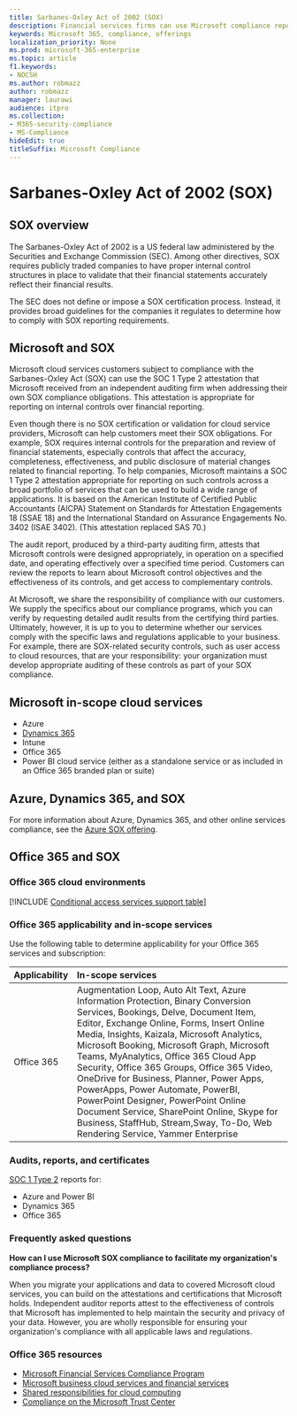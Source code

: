 ```yaml
---
title: Sarbanes-Oxley Act of 2002 (SOX)
description: Financial services firms can use Microsoft compliance reports to address their compliance with the Sarbanes-Oxley Act.
keywords: Microsoft 365, compliance, offerings
localization_priority: None
ms.prod: microsoft-365-enterprise
ms.topic: article
f1.keywords:
- NOCSH
ms.author: robmazz
author: robmazz
manager: laurawi
audience: itpro
ms.collection:
- M365-security-compliance
- MS-Compliance
hideEdit: true
titleSuffix: Microsoft Compliance
---
```


# Sarbanes-Oxley Act of 2002 (SOX)

## SOX overview

The Sarbanes-Oxley Act of 2002 is a US federal law administered by the Securities and Exchange Commission (SEC). Among other directives, SOX requires publicly traded companies to have proper internal control structures in place to validate that their financial statements accurately reflect their financial results.

The SEC does not define or impose a SOX certification process. Instead, it provides broad guidelines for the companies it regulates to determine how to comply with SOX reporting requirements.

## Microsoft and SOX

Microsoft cloud services customers subject to compliance with the Sarbanes-Oxley Act (SOX) can use the SOC 1 Type 2 attestation that Microsoft received from an independent auditing firm when addressing their own SOX compliance obligations. This attestation is appropriate for reporting on internal controls over financial reporting.

Even though there is no SOX certification or validation for cloud service providers, Microsoft can help customers meet their SOX obligations. For example, SOX requires internal controls for the preparation and review of financial statements, especially controls that affect the accuracy, completeness, effectiveness, and public disclosure of material changes related to financial reporting. To help companies, Microsoft maintains a SOC 1 Type 2 attestation appropriate for reporting on such controls across a broad portfolio of services that can be used to build a wide range of applications. It is based on the American Institute of Certified Public Accountants (AICPA) Statement on Standards for Attestation Engagements 18 (SSAE 18) and the International Standard on Assurance Engagements No. 3402 (ISAE 3402). (This attestation replaced SAS 70.)

The audit report, produced by a third-party auditing firm, attests that Microsoft controls were designed appropriately, in operation on a specified date, and operating effectively over a specified time period. Customers can review the reports to learn about Microsoft control objectives and the effectiveness of its controls, and get access to complementary controls.

At Microsoft, we share the responsibility of compliance with our customers. We supply the specifics about our compliance programs, which you can verify by requesting detailed audit results from the certifying third parties. Ultimately, however, it is up to you to determine whether our services comply with the specific laws and regulations applicable to your business. For example, there are SOX-related security controls, such as user access to cloud resources, that are your responsibility: your organization must develop appropriate auditing of these controls as part of your SOX compliance.

## Microsoft in-scope cloud services

- Azure
- [Dynamics 365](https://aka.ms/d365-compliance-list)
- Intune
- Office 365
- Power BI cloud service (either as a standalone service or as included in an Office 365 branded plan or suite)

## Azure, Dynamics 365, and SOX

For more information about Azure, Dynamics 365, and other online services compliance, see the [Azure SOX offering](/azure/compliance/offerings/offering-sox-us).

## Office 365 and SOX

### Office 365 cloud environments

[!INCLUDE [Conditional access services support table](../includes/o365-offering-introduction.md)]

### Office 365 applicability and in-scope services

Use the following table to determine applicability for your Office 365 services and subscription:

| **Applicability** | **In-scope services** |
|:------------------|:----------------------|
| Office 365 | Augmentation Loop, Auto Alt Text, Azure Information Protection, Binary Conversion Services, Bookings, Delve, Document Item, Editor, Exchange Online, Forms, Insert Online Media, Insights, Kaizala, Microsoft Analytics, Microsoft Booking, Microsoft Graph, Microsoft Teams, MyAnalytics, Office 365 Cloud App Security, Office 365 Groups, Office 365 Video, OneDrive for Business, Planner, Power Apps, PowerApps, Power Automate, PowerBI, PowerPoint Designer, PowerPoint Online Document Service, SharePoint Online, Skype for Business, StaffHub, Stream,Sway, To-Do, Web Rendering Service, Yammer Enterprise  |

### Audits, reports, and certificates

[SOC 1 Type 2](offering-SOC.md) reports for:

- Azure and Power BI
- Dynamics 365
- Office 365

### Frequently asked questions

**How can I use Microsoft SOX compliance to facilitate my organization's compliance process?**

When you migrate your applications and data to covered Microsoft cloud services, you can build on the attestations and certifications that Microsoft holds. Independent auditor reports attest to the effectiveness of controls that Microsoft has implemented to help maintain the security and privacy of your data. However, you are wholly responsible for ensuring your organization's compliance with all applicable laws and regulations.

### Office 365 resources

- [Microsoft Financial Services Compliance Program](https://www.microsoft.com/download/details.aspx?id=55332)
- [Microsoft business cloud services and financial services](https://www.microsoft.com/trustcenter/cloudservices/financialservices)
- [Shared responsibilities for cloud computing](https://aka.ms/sharedresponsibility)
- [Compliance on the Microsoft Trust Center](https://www.microsoft.com/trust-center/compliance/compliance-overview)

